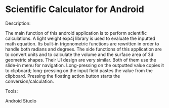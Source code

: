 # Scientific Calculator for Android

Description: 

The main function of this android application is to perform scientific calculations. A light weight exp4j 
library is used to evaluate the inputted math equation. Its built-in trigonometric functions are rewritten 
in order to handle both radians and degrees. The side functions of this application are to convert units and 
to calculate the volume and the surface area of 3d geometric shapes. Their UI design are very similar. Both of 
them use the slide-in menu for navigation. Long-pressing on the outputted value copies it to clipboard; long-pressing 
on the input field pastes the value from the clipboard. Pressing the floating action button starts the conversion/calculation. 

Tools: 

Android Studio
